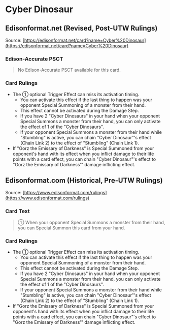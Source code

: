 # Cyber Dinosaur

## Edisonformat.net (Revised, Post-UTW Rulings)

Source: [https://edisonformat.net/card?name=Cyber%20Dinosaur](https://edisonformat.net/card?name=Cyber%20Dinosaur)

### Edison-Accurate PSCT

> No Edison-Accurate PSCT available for this card.

### Card Rulings

*   The ① optional Trigger Effect can miss its activation timing.
    *   You can activate this effect if the last thing to happen was your opponent Special Summoning of a monster from their hand.
    *   This effect cannot be activated during the Damage Step.
    *   If you have 2 "Cyber Dinosaurs" in your hand when your opponent Special Summons a monster from their hand, you can only activate the effect of 1 of the "Cyber Dinosaurs".
    *   If your opponent Special Summons a monster from their hand while "Stumbling" is active, you can chain "Cyber Dinosaur"'s effect (Chain Link 2) to the effect of "Stumbling" (Chain Link 1).
*   If "Gorz the Emissary of Darkness" is Special Summoned from your opponent's hand with its effect when you inflict damage to their life points with a card effect, you can chain "Cyber Dinosaur"'s effect to "Gorz the Emissary of Darkness'" damage inflicting effect.


## Edisonformat.com (Historical, Pre-UTW Rulings)

Source: [https://www.edisonformat.com/rulings](https://www.edisonformat.com/rulings)

### Card Text

> ① When your opponent Special Summons a monster from their hand, you can Special Summon this card from your hand.

### Card Rulings

*   The ① optional Trigger Effect can miss its activation timing.
    *   You can activate this effect if the last thing to happen was your opponent Special Summoning of a monster from their hand.
    *   This effect cannot be activated during the Damage Step.
    *   If you have 2 "Cyber Dinosaurs" in your hand when your opponent Special Summons a monster from their hand, you can only activate the effect of 1 of the "Cyber Dinosaurs".
    *   If your opponent Special Summons a monster from their hand while "Stumbling" is active, you can chain "Cyber Dinosaur"'s effect (Chain Link 2) to the effect of "Stumbling" (Chain Link 1).
*   If "Gorz the Emissary of Darkness" is Special Summoned from your opponent's hand with its effect when you inflict damage to their life points with a card effect, you can chain "Cyber Dinosaur"'s effect to "Gorz the Emissary of Darkness'" damage inflicting effect.
